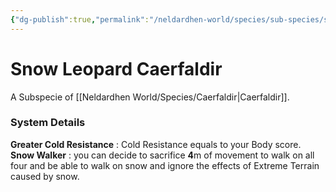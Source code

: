 ```yaml
---
{"dg-publish":true,"permalink":"/neldardhen-world/species/sub-species/snow-leopard-caerfaldir/"}
---
```


# Snow Leopard Caerfaldir
A Subspecie of [[Neldardhen World/Species/Caerfaldir\|Caerfaldir]].


### System Details
**Greater Cold Resistance** : Cold Resistance equals to your Body score. 
**Snow Walker** : you can decide to sacrifice **4**m of movement to walk on all four and be able to walk on snow and ignore the effects of Extreme Terrain caused by snow.